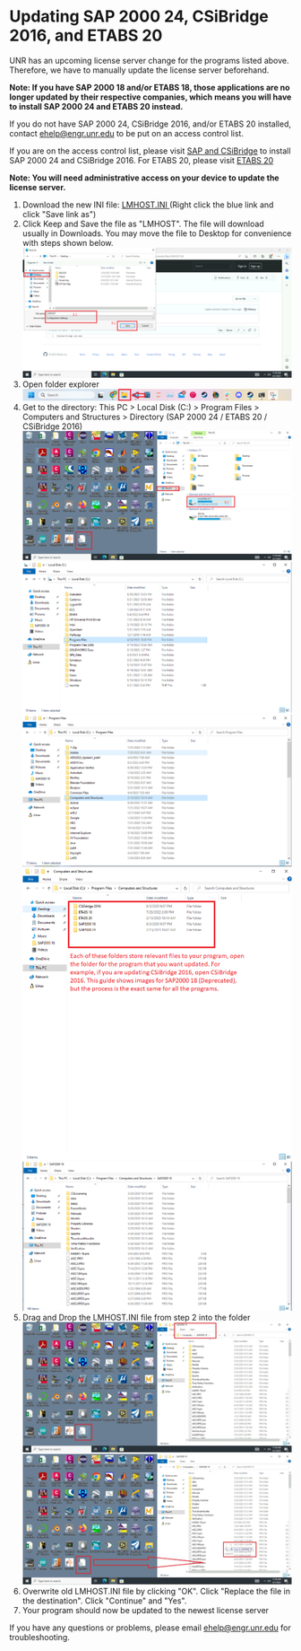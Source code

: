 # Updating SAP 2000 24, CSiBridge 2016, and ETABS 20

UNR has an upcoming license server change for the programs listed above. Therefore, we have to manually update the license server beforehand.

**Note: If you have SAP 2000 18 and/or ETABS 18, those applications are no longer updated by their respective companies, which means you will have to install SAP 2000 24 and ETABS 20 instead.**

If you do not have SAP 2000 24, CSiBridge 2016, and/or ETABS 20 installed, contact ehelp@engr.unr.edu to be put on an access control list.

If you are on the access control list, please visit [SAP and CSiBridge](https://www.engr.unr.edu/software/sap/) to install SAP 2000 24 and CSiBridge 2016. For ETABS 20, please visit [ETABS 20](https://www.engr.unr.edu/software/etabs/)

**Note: You will need administrative access on your device to update the license server.**

1. Download the new INI file: <a download="LMHOST.INI" href="/guides/remote/assets/files/LMHOST.INI" title="LMHOST.INI">
LMHOST.INI </a> (Right click the blue link and click "Save link as")
2. Click Keep and Save the file as "LMHOST". The file will download usually in Downloads. You may move the file to Desktop for convenience with steps shown below.
![Step 2](/guides/remote/assets/images/SAP2000-3-2-New.png)
3. Open folder explorer
![Step 3](/guides/remote/assets/images/SAP2000-4-NEW.PNG)
4. Get to the directory: This PC > Local Disk (C:) > Program Files > Computers and Structures > Directory (SAP 2000 24 / ETABS 20 / CSiBridge 2016)
![Step 4](/guides/remote/assets/images/SAP2000-5-1-New.PNG)
![Step 4](/guides/remote/assets/images/SAP2000-5-2.PNG)
![Step 4](/guides/remote/assets/images/SAP2000-5-3.PNG)
![Step 4](/guides/remote/assets/images/guide-img.PNG)
![Step 4](/guides/remote/assets/images/SAP2000-5-5.PNG)
5. Drag and Drop the LMHOST.INI file from step 2 into the folder
![Step 5](/guides/remote/assets/images/SAP2000-6-1-New.PNG)
![Step 5](/guides/remote/assets/images/SAP2000-6-2-New.PNG)
6. Overwrite old LMHOST.INI file by clicking "OK". Click "Replace the file in the destination". Click "Continue" and "Yes".
7. Your program should now be updated to the newest license server

If you have any questions or problems, please email ehelp@engr.unr.edu for troubleshooting.

